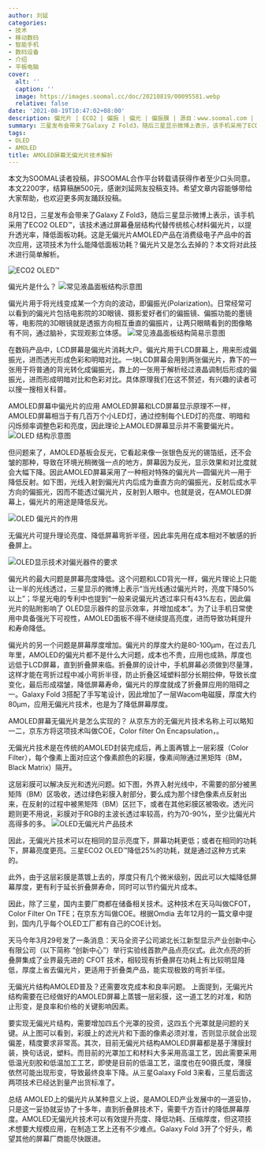 ```yaml
---
author: 刘延
categories:
- 技术
- 移动数码
- 智能手机
- 数码设备
- 介绍
- 平板电脑
cover:
  alt: ''
  caption: ''
  image: https://images.soomal.cc/doc/20210819/00095581.webp
  relative: false
date: '2021-08-19T10:47:02+08:00'
description: 偏光片 | ECO2 | 偏振 | 偏光 | 偏振膜 | 源自：www.soomal.com | 版权：特约 |  平均/总评分：09.78/352
summary: 三星发布会带来了Galaxy Z Fold3，随后三星显示微博上表示，该手机采用了ECO2 OLED™，该技术通过屏幕叠层结构代替传统核心材料偏光片，以提升透光率，降低面板功耗。这是无偏光片AMOLED产品在消费级电子产品中的首次应用，这项技术为什么能降低面板功耗？偏光片又是怎么去掉的？
tags:
- OLED
- AMOLED
title: AMOLED屏幕无偏光片技术解析
---
```


本文为SOOMAL读者投稿，非SOOMAL合作平台转载请获得作者至少口头同意。本文2200字，结算稿酬500元，感谢刘延网友投稿支持。希望文章内容能够带给大家帮助，也欢迎更多网友踊跃投稿。



8月12日，三星发布会带来了Galaxy Z Fold3，随后三星显示微博上表示，该手机采用了ECO2 OLED™，该技术通过屏幕叠层结构代替传统核心材料偏光片，以提升透光率，降低面板功耗。这是无偏光片AMOLED产品在消费级电子产品中的首次应用，这项技术为什么能降低面板功耗？偏光片又是怎么去掉的？本文将对此技术进行简单解析。

![ECO2 OLED™](https://images.soomal.cc/doc/20210819/00095576.webp)




偏光片是什么？
![常见液晶面板结构示意图](https://images.soomal.cc/doc/20131107/00037094.webp)




偏光片用于将光线变成某一个方向的波动，即偏振光(Polarization)。日常经常可以看到的偏光片包括电影院的3D眼镜、摄影爱好者们的偏振镜、偏振功能的墨镜等，电影院的3D眼镜就是透振方向相互垂直的偏振片，让两只眼睛看到的图像略有不同，通过脑补，实现观影立体感。
![常见液晶面板结构简易示意图](https://images.soomal.cc/doc/20131107/00037095.webp)




在数码产品中，LCD屏幕是偏光片消耗大户。偏光片用于LCD屏幕上，用来形成偏振光，进而透光形成色彩和明暗对比。一块LCD屏幕会用到两张偏光片，靠下的一张用于将普通的背光转化成偏振光，靠上的一张用于解析经过液晶调制后形成的偏振光，进而形成明暗对比和色彩对比。具体原理我们在这不赘述，有兴趣的读者可以搜一搜相关科普。


AMOLED屏幕中偏光片的应用
AMOLED屏幕和LCD屏幕显示原理不一样，AMOLED屏幕相当于有几百万个小LED灯，通过控制每个LED灯的亮度、明暗和闪烁频率调整色彩和亮度，因此理论上AMOLED屏幕显示并不需要偏光片。
![OLED 结构示意图](https://images.soomal.cc/doc/20210819/00095577.webp)




但问题来了，AMOLED基板会反光，它看起来像一张银色反光的锡箔纸，还不会皱的那种，导致在环境光稍微强一点的地方，屏幕因为反光，显示效果和对比度就会大幅下降。因此AMOLED屏幕采用了一种相对特殊的偏光片―圆偏光片―用于降低反射。如下图，光线入射到偏光片内后成为垂直方向的偏振光，反射后成水平方向的偏振光，因而不能透过偏光片，反射到人眼中。也就是说，在AMOLED屏幕上，偏光片的用途是降低反光。

![OLED 偏光片的作用](https://images.soomal.cc/doc/20210819/00095578.webp)




无偏光片可提升理论亮度、降低屏幕弯折半径，因此率先用在成本相对不敏感的折叠屏上。

![OLED显示技术对偏光器件的要求](https://images.soomal.cc/doc/20210819/00095579.webp)




偏光片的最大问题是屏幕亮度降低。这个问题和LCD背光一样，偏光片理论上只能让一半的光线透过，三星显示的微博上表示“当光线通过偏光片时，亮度下降50%以上”；华星光电的专利中也提到“一般来说偏光片透过率只有43%左右，因此偏光片的贴附影响了 OLED显示器件的显示效率，并增加成本”。为了让手机日常使用中具备强光下可视性，AMOLED面板不得不继续提高亮度，进而导致功耗提升和寿命降低。

偏光片的另一个问题是屏幕厚度增加。偏光片的厚度大约是80-100μm，在过去几年里，AMOLED的偏光片都不是什么大问题，成本也不贵，应用也成熟，厚度也远低于LCD屏幕，直到折叠屏来临。折叠屏的设计中，手机屏幕必须做到尽量薄，这样才能在弯折过程中减小弯折半径，防止折叠区域塑料部分长期拉伸，导致长度变化，最后形成褶皱，降低屏幕寿命，偏光片的厚度就成了折叠屏应用的阻碍之一。Galaxy Fold 3搭配了手写笔设计，因此增加了一层Wacom电磁膜，厚度大约80μm，应用无偏光片技术，也是为了降低屏幕厚度。

AMOLED屏幕无偏光片是怎么实现的？
从京东方的无偏光片技术名称上可以略知一二，京东方将这项技术叫做COE，Color filter On Encapsulation，。

无偏光片技术是在传统的AMOLED封装完成后，再上面再镀上一层彩膜（Color Filter），每个像素上面对应这个像素颜色的彩膜，像素间隙通过黑矩阵（BM， Black Matrix）隔开。

这层彩膜可以解决反光和透光问题。如下图，外界入射光线中，不需要的部分被黑矩阵（BM）区吸收，透过绿色彩膜入射部分，要么成为那个绿色像素点反射出来，在反射的过程中被黑矩阵（BM）区拦下，或者在其他彩膜区被吸收。透光问题则更不用说，彩膜对于RGB的主波长透过率较高，约为70-90%，至少比偏光片高得多的多。
![OLED无偏光片产品技术](https://images.soomal.cc/doc/20210819/00095580.webp)




因此，无偏光片技术可以在相同的显示亮度下，屏幕功耗更低；或者在相同的功耗下，屏幕亮度更亮。三星ECO2 OLED™降低25%的功耗，就是通过这种方式来的。

此外，由于这层彩膜是蒸镀上去的，厚度只有几个微米级别，因此可以大幅降低屏幕厚度，更有利于延长折叠屏寿命，同时可以节约偏光片成本。

因此，除了三星，国内主要厂商都在储备相关技术。这种技术在天马叫做CFOT，Color Filter On TFE；在京东方叫做COE。根据Omdia 去年12月的一篇文章中提到，国内几乎每个OLED工厂都有自己的COE计划。

天马今年3月29号发了一条消息：天马全资子公司湖北长江新型显示产业创新中心有限公司（以下简称 “创新中心”）举行实验线首款产品点亮仪式。此次点亮的折叠屏集成了业界最先进的 CFOT 技术，相较现有折叠屏在功耗上有比较明显降低，厚度上省去偏光片，更适用于折叠类产品，能实现极致的弯折半径。


无偏光片结构AMOLED普及？还需要攻克成本和良率问题。
上面提到，无偏光片结构需要在已经做好的AMOLED屏幕上蒸镀一层彩膜，这一道工艺的对准，和防止形变，是良率和价格的关键影响因素。

要实现无偏光片结构，需要增加四五个光罩的投资，这四五个光罩就是问题的关键。从上图可以看到，彩膜上的滤光片和下面的像素必须对准，否则显示就会出现偏差，精度要求非常高。其次，目前无偏光片结构AMOLED屏幕都是基于薄膜封装，换句话说，塑料。而目前的光罩加工和材料大多采用高温工艺，因此需要采用低温光刻胶和低温加工工艺，即使是目前的低温工艺，温度也在90摄氏度，薄膜依然可能出现形变，导致最终良率下降。从三星Galaxy Fold 3来看，三星后面这两项技术已经达到量产出货标准了。

总结
AMOLED上的偏光片从某种意义上说，是AMOLED产业发展中的一道妥协，只是这一妥协就妥协了十多年，直到折叠屏技术下，需要千方百计的降低屏幕厚度。AMOLED无偏光片技术可以有效提升亮度、降低功耗、压缩厚度，但这项技术想要大规模应用，在制造工艺上还有不少难点。Galaxy Fold 3开了个好头，希望其他的屏幕厂商能尽快跟进。